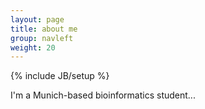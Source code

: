 ```yaml
---
layout: page
title: about me 
group: navleft
weight: 20
---
```

{% include JB/setup %}

I'm a Munich-based bioinformatics student...
